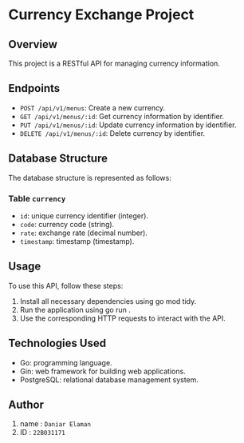 # Currency Exchange Project

## Overview
This project is a RESTful API for managing currency information.

## Endpoints
- `POST /api/v1/menus`:  Create a new currency.
- `GET /api/v1/menus/:id`: Get currency information by identifier.
- `PUT /api/v1/menus/:id`: Update currency information by identifier.
- `DELETE /api/v1/menus/:id`: Delete currency by identifier.

## Database Structure
The database structure is represented as follows:

### Table `currency`
- `id`: unique currency identifier (integer).
- `code`: currency code (string).
- `rate`: exchange rate (decimal number).
- `timestamp`: timestamp (timestamp).

## Usage
To use this API, follow these steps:

1. Install all necessary dependencies using go mod tidy.
2. Run the application using go run .
3. Use the corresponding HTTP requests to interact with the API.

## Technologies Used
- Go: programming language.
- Gin: web framework for building web applications.
- PostgreSQL: relational database management system.

## Author
1. name : `Daniar Elaman`
2. ID : `22B031171` 


